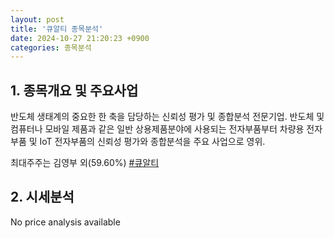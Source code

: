 ```yaml
---
layout: post
title: '큐알티 종목분석'
date: 2024-10-27 21:20:23 +0900
categories: 종목분석
---
```


## 1. 종목개요 및 주요사업

반도체 생태계의 중요한 한 축을 담당하는 신뢰성 평가 및 종합분석 전문기업. 반도체 및 컴퓨터나 모바일 제품과 같은 일반 상용제품분야에 사용되는 전자부품부터 차량용 전자 부품 및 IoT 전자부품의 신뢰성 평가와 종합분석을 주요 사업으로 영위. 

최대주주는 김영부 외(59.60%)
[#큐알티](#)

## 2. 시세분석

No price analysis available
